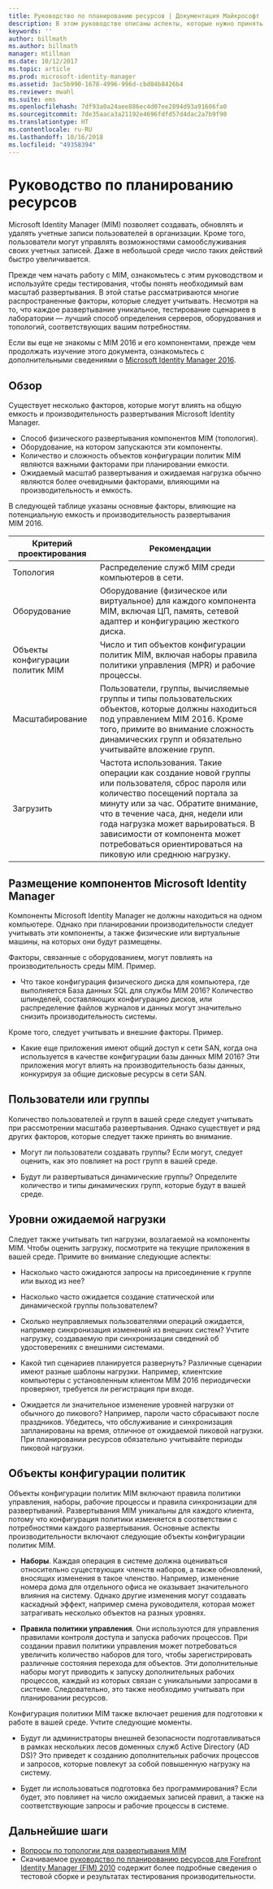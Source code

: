 ```yaml
---
title: Руководство по планированию ресурсов | Документация Майкрософт
description: В этом руководстве описаны аспекты, которые нужно принять во внимание перед развертыванием MIM 2016, включая уровни нагрузки и принятие решений по политике.
keywords: ''
author: billmath
ms.author: billmath
manager: mtillman
ms.date: 10/12/2017
ms.topic: article
ms.prod: microsoft-identity-manager
ms.assetid: 3ac5b990-1678-4996-996d-cbd84b8426b4
ms.reviewer: mwahl
ms.suite: ems
ms.openlocfilehash: 7df93a0a24aee886ec4d07ee2894d93a91606fa0
ms.sourcegitcommit: 7de35aaca3a21192e4696fdfd57d4dac2a7b9f90
ms.translationtype: HT
ms.contentlocale: ru-RU
ms.lasthandoff: 10/16/2018
ms.locfileid: "49358394"
---
```

# <a name="capacity-planning-guide"></a>Руководство по планированию ресурсов

Microsoft Identity Manager (MIM) позволяет создавать, обновлять и удалять учетные записи пользователей в организации. Кроме того, пользователи могут управлять возможностями самообслуживания своих учетных записей. Даже в небольшой среде число таких действий быстро увеличивается.

Прежде чем начать работу с MIM, ознакомьтесь с этим руководством и используйте среды тестирования, чтобы понять необходимый вам масштаб развертывания. В этой статье рассматриваются многие распространенные факторы, которые следует учитывать. Несмотря на то, что каждое развертывание уникальное, тестирование сценариев в лаборатории — лучший способ определения серверов, оборудования и топологий, соответствующих вашим потребностям.

Если вы еще не знакомы с MIM 2016 и его компонентами, прежде чем продолжать изучение этого документа, ознакомьтесь с дополнительными сведениями о [Microsoft Identity Manager 2016](microsoft-identity-manager-2016.md).

## <a name="overview"></a>Обзор

Существует несколько факторов, которые могут влиять на общую емкость и производительность развертывания Microsoft Identity Manager.

- Способ физического развертывания компонентов MIM (топология).
- Оборудование, на котором запускаются эти компоненты.
- Количество и сложность объектов конфигурации политик MIM являются важными факторами при планировании емкости.
- Ожидаемый масштаб развертывания и ожидаемая нагрузка обычно являются более очевидными факторами, влияющими на производительность и емкость.

В следующей таблице указаны основные факторы, влияющие на потенциальную емкость и производительность развертывания MIM 2016.

| Критерий проектирования | Рекомендации |
| ------------- | -------------- |
| Топология | Распределение служб MIM среди компьютеров в сети. |
| Оборудование | Оборудование (физическое или виртуальное) для каждого компонента MIM, включая ЦП, память, сетевой адаптер и конфигурацию жесткого диска. |
| Объекты конфигурации политик MIM | Число и тип объектов конфигурации политик MIM, включая наборы правила политики управления (MPR) и рабочие процессы. |
| Масштабирование | Пользователи, группы, вычисляемые группы и типы пользовательских объектов, которые должны находиться под управлением MIM 2016. Кроме того, примите во внимание сложность динамических групп и обязательно учитывайте вложение групп. |
| Загрузить | Частота использования. Такие операции как создание новой группы или пользователя, сброс пароля или количество посещений портала за минуту или за час. Обратите внимание, что в течение часа, дня, недели или года нагрузка может варьироваться. В зависимости от компонента может потребоваться ориентироваться на пиковую или среднюю нагрузку. |

## <a name="hosting-microsoft-identity-manager-components"></a>Размещение компонентов Microsoft Identity Manager

Компоненты Microsoft Identity Manager не должны находиться на одном компьютере. Однако при планировании производительности следует учитывать эти компоненты, а также физические или виртуальные машины, на которых они будут размещены.

Факторы, связанные с оборудованием, могут повлиять на производительность среды MIM. Пример.

- Что такое конфигурация физического диска для компьютера, где выполняется База данных SQL для службы MIM 2016? Количество шпинделей, составляющих конфигурацию дисков, или распределение файлов журналов и данных могут значительно снизить производительность системы.

Кроме того, следует учитывать и внешние факторы. Пример.

- Какие еще приложения имеют общий доступ к сети SAN, когда она используется в качестве конфигурации базы данных MIM 2016? Эти приложения могут влиять на производительность базы данных, конкурируя за общие дисковые ресурсы в сети SAN.

## <a name="users-and-groups"></a>Пользователи или группы

Количество пользователей и групп в вашей среде следует учитывать при рассмотрении масштаба развертывания. Однако существует и ряд других факторов, которые следует также принять во внимание.

- Могут ли пользователи создавать группы? Если могут, следует оценить, как это повлияет на рост групп в вашей среде.

- Будут ли развертываться динамические группы? Определите количество и типы динамических групп, которые будут в вашей среде.

## <a name="expected-load-levels"></a>Уровни ожидаемой нагрузки

Следует также учитывать тип нагрузки, возлагаемой на компоненты MIM. Чтобы оценить загрузку, посмотрите на текущие приложения в вашей среде. Примите во внимание следующие аспекты:

- Насколько часто ожидаются запросы на присоединение к группе или выход из нее?

- Насколько часто ожидается создание статической или динамической группы пользователем?

- Сколько неуправляемых пользователями операций ожидается, например синхронизация изменений из внешних систем? Учтите нагрузку, создаваемую при синхронизации сведений об удостоверениях с внешними системами.

- Какой тип сценариев планируется развернуть? Различные сценарии имеют разные шаблоны нагрузки. Например, клиентские компьютеры с установленным клиентом MIM 2016 периодически проверяют, требуется ли регистрация при входе.

- Ожидается ли значительное изменение уровней нагрузки от обычного до пикового? Например, пароли часто сбрасывают после праздников. Убедитесь, что обслуживание и синхронизация запланированы на время, отличное от ожидаемой пиковой нагрузки. При планировании ресурсов обязательно учитывайте периоды пиковой нагрузки.

## <a name="policy-configuration-objects"></a>Объекты конфигурации политик

Объекты конфигурации политик MIM включают правила политики управления, наборы, рабочие процессы и правила синхронизации для развертываний. Развертывания MIM уникальны для каждого клиента, потому что конфигурация политики изменяется в соответствии с потребностями каждого развертывания. Основные аспекты производительности включают следующие объекты конфигурации политик MIM.

- **Наборы**. Каждая операция в системе должна оцениваться относительно существующих членств наборов, а также обновлений, вносящих изменения в такое членство. Например, изменение номера дома для отдельного офиса не оказывает значительного влияния на систему. Однако другие изменения могут создавать каскадный эффект, например смена руководителя, которая может затрагивать несколько объектов на разных уровнях.

- **Правила политики управления**. Они используются для управления правилами контроля доступа и запуска рабочих процессов. При создании правил политики управления может потребоваться увеличить количество наборов для того, чтобы зарегистрировать различные состояния перехода для объектов. Эти дополнительные наборы могут приводить к запуску дополнительных рабочих процессов, каждый из которых связан с уникальными запросами в системе. Следовательно, это также необходимо учитывать при планировании ресурсов.

Конфигурация политики MIM также включает решения для подготовки к работе в вашей среде. Учтите следующие моменты.

- Будут ли администраторы внешней безопасности подготавливаться в рамках нескольких лесов доменных служб Active Directory (AD DS)? Это приведет к созданию дополнительных рабочих процессов и запросов, которые повлекут за собой повышенную нагрузку на систему.

- Будет ли использоваться подготовка без программирования? Если будет, это повлияет на число ожидаемых записей правил, а также на соответствующие запросы и рабочие процессы в системе.

## <a name="next-steps"></a>Дальнейшие шаги

- [Вопросы по топологии для развертывания MIM](topology-considerations.md)
- Скачиваемое [руководство по планированию ресурсов для Forefront Identity Manager (FIM) 2010](http://go.microsoft.com/fwlink/?LinkId=200180) содержит более подробные сведения о тестовой сборке и результатах тестирования производительности.
